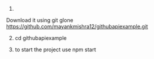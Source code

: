 1)
Download it using git glone https://github.com/mayankmishra12/githubapiexample.git

2) cd githubapiexample

3) to start the project use npm start
